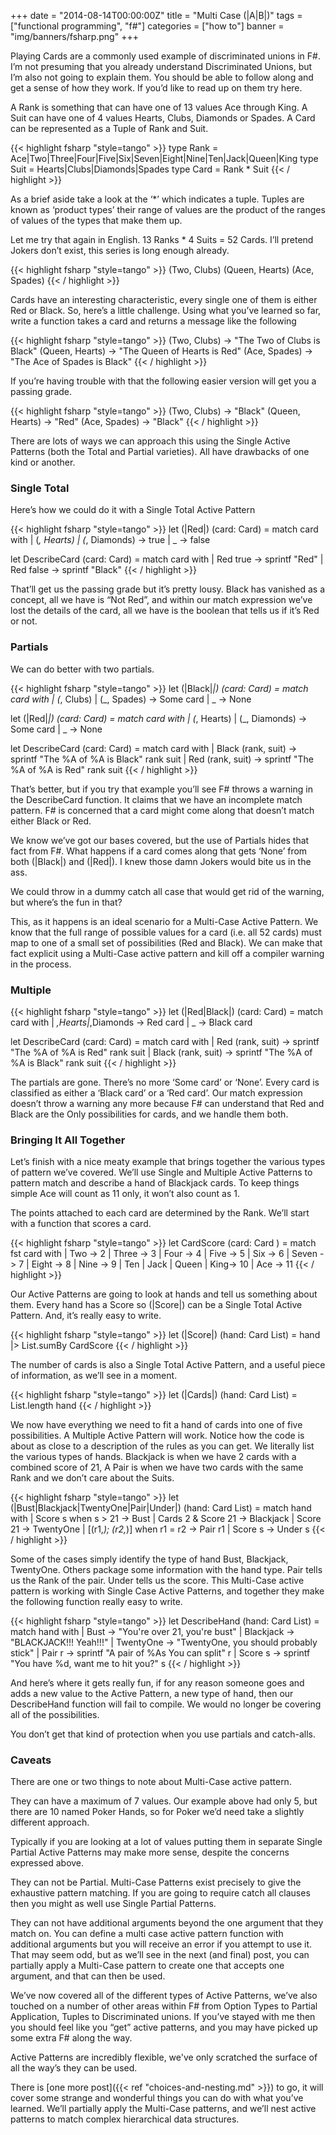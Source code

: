 +++
date = "2014-08-14T00:00:00Z"
title = "Multi Case (|A|B|)"
tags = ["functional programming", "f#"]
categories = ["how to"]
banner = "img/banners/fsharp.png" 
+++

Playing Cards are a commonly used example of discriminated unions in F#. I’m not presuming that you already understand Discriminated Unions, but I’m also not going to explain them. You should be able to follow along and get a sense of how they work. If you’d like to read up on them try here.

A Rank is something that can have one of 13 values Ace through King. A Suit can have one of 4 values Hearts, Clubs, Diamonds or Spades. A Card can be represented as a Tuple of Rank and Suit.

{{< highlight fsharp "style=tango" >}}
type Rank = Ace|Two|Three|Four|Five|Six|Seven|Eight|Nine|Ten|Jack|Queen|King
type Suit = Hearts|Clubs|Diamonds|Spades
type Card = Rank * Suit
{{< / highlight >}}

As a brief aside take a look at the ‘*’ which indicates a tuple. Tuples are known as ‘product types’ their range of values are the product of the ranges of values of the types that make them up.

Let me try that again in English. 13 Ranks * 4 Suits = 52 Cards. I’ll pretend Jokers don’t exist, this series is long enough already.

{{< highlight fsharp "style=tango" >}}
(Two, Clubs)
(Queen, Hearts)
(Ace, Spades)
{{< / highlight >}}

Cards have an interesting characteristic, every single one of them is either Red or Black. So, here’s a little challenge. Using what you’ve learned so far, write a function takes a card and returns a message like the following

{{< highlight fsharp "style=tango" >}}
(Two, Clubs) -> "The Two of Clubs is Black"
(Queen, Hearts) -> "The Queen of Hearts is Red"
(Ace, Spades) -> "The Ace of Spades is Black"
{{< / highlight >}}

If you’re having trouble with that the following easier version will get you a passing grade.

{{< highlight fsharp "style=tango" >}}
(Two, Clubs) -> "Black"
(Queen, Hearts) -> "Red"
(Ace, Spades) -> "Black"
{{< / highlight >}}

There are lots of ways we can approach this using the Single Active Patterns (both the Total and Partial varieties). All have drawbacks of one kind or another.

### Single Total

Here’s how we could do it with a Single Total Active Pattern

{{< highlight fsharp "style=tango" >}}
let (|Red|) (card: Card) =
    match card with
    | (_, Hearts) | (_, Diamonds) -> true
    | _ -> false

let DescribeCard (card: Card) =
    match card with
    | Red true -> sprintf "Red"
    | Red false -> sprintf "Black"
{{< / highlight >}}

That’ll get us the passing grade but it’s pretty lousy. Black has vanished as a concept, all we have is “Not Red”, and within our match expression we’ve lost the details of the card, all we have is the boolean that tells us if it’s Red or not.

### Partials
We can do better with two partials.

{{< highlight fsharp "style=tango" >}}
let (|Black|_|) (card: Card) =
    match card with
    | (_, Clubs) | (_, Spades) -> Some card
    | _ -> None

let (|Red|_|) (card: Card) =
    match card with
    | (_, Hearts) | (_, Diamonds) -> Some card
    | _ -> None

let DescribeCard (card: Card) =
    match card with
    | Black (rank, suit) -> sprintf "The %A of %A is Black" rank suit 
    | Red (rank, suit) -> sprintf "The %A of %A is Red" rank suit 
{{< / highlight >}}

That’s better, but if you try that example you’ll see F# throws a warning in the DescribeCard function. It claims that we have an incomplete match pattern. F# is concerned that a card might come along that doesn’t match either Black or Red.

We know we’ve got our bases covered, but the use of Partials hides that fact from F#. What happens if a card comes along that gets ‘None’ from both (|Black|) and (|Red|). I knew those damn Jokers would bite us in the ass.

We could throw in a dummy catch all case that would get rid of the warning, but where’s the fun in that?

This, as it happens is an ideal scenario for a Multi-Case Active Pattern. We know that the full range of possible values for a card (i.e. all 52 cards) must map to one of a small set of possibilities (Red and Black). We can make that fact explicit using a Multi-Case active pattern and kill off a compiler warning in the process.

### Multiple

{{< highlight fsharp "style=tango" >}}
let (|Red|Black|) (card: Card) =
    match card with
    | _,Hearts|_,Diamonds -> Red card
    | _ -> Black card

let DescribeCard (card: Card) =
    match card with
    | Red (rank, suit) -> sprintf "The %A of %A is Red" rank suit
    | Black (rank, suit) -> sprintf "The %A of %A is Black" rank suit
{{< / highlight >}}

The partials are gone. There’s no more ‘Some card’ or ‘None’. Every card is classified as either a ‘Black card’ or a ‘Red card’. Our match expression doesn’t throw a warning any more because F# can understand that Red and Black are the Only possibilities for cards, and we handle them both.

### Bringing It All Together
Let’s finish with a nice meaty example that brings together the various types of pattern we’ve covered. We’ll use Single and Multiple Active Patterns to pattern match and describe a hand of Blackjack cards. To keep things simple Ace will count as 11 only, it won’t also count as 1.

The points attached to each card are determined by the Rank. We’ll start with a function that scores a card.

{{< highlight fsharp "style=tango" >}}
let CardScore (card: Card ) = 
    match fst card with
    | Two -> 2
    | Three -> 3
    | Four -> 4
    | Five -> 5
    | Six -> 6
    | Seven -> 7
    | Eight -> 8
    | Nine -> 9
    | Ten | Jack | Queen | King-> 10
    | Ace -> 11
{{< / highlight >}}

Our Active Patterns are going to look at hands and tell us something about them. Every hand has a Score so (|Score|) can be a Single Total Active Pattern. And, it’s really easy to write.

{{< highlight fsharp "style=tango" >}}
let (|Score|) (hand: Card List) =
    hand
    |> List.sumBy CardScore
{{< / highlight >}}

The number of cards is also a Single Total Active Pattern, and a useful piece of information, as we’ll see in a moment.

{{< highlight fsharp "style=tango" >}}
let (|Cards|) (hand: Card List) =
    List.length hand
{{< / highlight >}}

We now have everything we need to fit a hand of cards into one of five possibilities. A Multiple Active Pattern will work. Notice how the code is about as close to a description of the rules as you can get. We literally list the various types of hands. Blackjack is when we have 2 cards with a combined score of 21, A Pair is when we have two cards with the same Rank and we don’t care about the Suits.

{{< highlight fsharp "style=tango" >}}
let (|Bust|Blackjack|TwentyOne|Pair|Under|) (hand: Card List) =
    match hand with
    | Score s when s > 21 -> Bust
    | Cards 2 & Score 21 -> Blackjack
    | Score 21 -> TwentyOne
    | [(r1,_); (r2,_)] when r1 = r2 -> Pair r1
    | Score s -> Under s
{{< / highlight >}}

Some of the cases simply identify the type of hand Bust, Blackjack, TwentyOne. Others package some information with the hand type. Pair tells us the Rank of the pair. Under tells us the score. This Multi-Case active pattern is working with Single Case Active Patterns, and together they make the following function really easy to write.

{{< highlight fsharp "style=tango" >}}
let DescribeHand (hand: Card List) = 
    match hand with
    | Bust -> "You're over 21, you're bust"
    | Blackjack -> "BLACKJACK!!! Yeah!!!"
    | TwentyOne -> "TwentyOne, you should probably stick"
    | Pair r -> sprintf "A pair of %As You can split" r
    | Score s -> sprintf "You have %d, want me to hit you?" s
{{< / highlight >}}

And here’s where it gets really fun, if for any reason someone goes and adds a new value to the Active Pattern, a new type of hand, then our DescribeHand function will fail to compile. We would no longer be covering all of the possibilities.

You don’t get that kind of protection when you use partials and catch-alls.

### Caveats
There are one or two things to note about Multi-Case active pattern.

They can have a maximum of 7 values. Our example above had only 5, but there are 10 named Poker Hands, so for Poker we’d need take a slightly different approach. 

Typically if you are looking at a lot of values putting them in separate Single Partial Active Patterns may make more sense, despite the concerns expressed above.

They can not be Partial. Multi-Case Patterns exist precisely to give the exhaustive pattern matching. If you are going to require catch all clauses then you might as well use Single Partial Patterns.

They can not have additional arguments beyond the one argument that they match on. You can define a multi case active pattern function with additional arguments but you will receive an error if you attempt to use it. That may seem odd, but as we’ll see in the next (and final) post, you can partially apply a Multi-Case pattern to create one that accepts one argument, and that can then be used.

We’ve now covered all of the different types of Active Patterns, we’ve also touched on a number of other areas within F# from Option Types to Partial Application, Tuples to Discriminated unions. If you’ve stayed with me then you should feel like you “get” active patterns, and you may have picked up some extra F# along the way.

Active Patterns are incredibly flexible, we've only scratched the surface of all the way’s they can be used. 

There is [one more post]({{< ref "choices-and-nesting.md" >}}) to go, it will cover some strange and wonderful things you can do with what you’ve learned. We’ll partially apply the Multi-Case patterns, and we’ll nest active patterns to match complex hierarchical data structures.